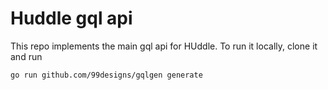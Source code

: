 # Huddle gql api

This repo implements the main gql api for HUddle.
To run it locally, clone it and run

```bash
go run github.com/99designs/gqlgen generate
```